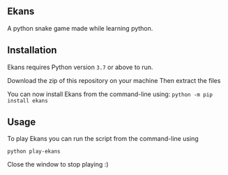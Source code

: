 ## Ekans

A python snake game made while learning python.


## Installation

Ekans requires Python version `3.7` or above to run.

Download the zip of this repository on your machine
Then extract the files

You can now install Ekans from the command-line using:
`python -m pip install ekans`


## Usage

To play Ekans you can run the script from the command-line using
```
python play-ekans
```

Close the window to stop playing :)

